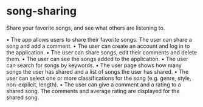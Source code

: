 # song-sharing
Share your favorite songs, and see what others are listening to.

• The app allows users to share their favorite songs. The user can share a song and add a comment.
• The user can create an account and log in to the application.
• The user can share songs, edit their comments and delete them.
• The user can see the songs added to the application.
• The user can search for songs by keywords.
• The user page shows how many songs the user has shared and a list of songs the user has shared.
• The user can select one or more classifications for the song (e.g. genre, style, non-explicit, length).
• The user can give a comment and a rating to a shared song. The comments and average rating are displayed for the shared song. 
